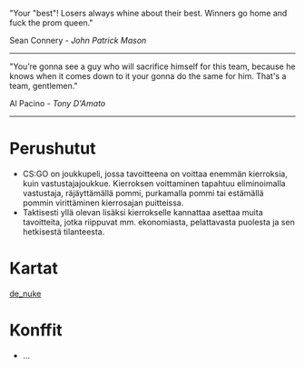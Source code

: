 "Your "best"! Losers always whine about their best. Winners go home and fuck the prom queen."

Sean Connery *- John Patrick Mason*

---

"You’re gonna see a guy who will sacrifice himself for this team, because he knows when it comes down to it your gonna do the same for him. That's a team, gentlemen."

Al Pacino *- Tony D'Amato*

---

# Perushutut

- CS:GO on joukkupeli, jossa tavoitteena on voittaa enemmän kierroksia, kuin vastustajajoukkue. Kierroksen voittaminen tapahtuu eliminoimalla vastustaja, räjäyttämällä pommi, purkamalla pommi tai estämällä pommin virittäminen kierrosajan puitteissa.
- Taktisesti yllä olevan lisäksi kierrokselle kannattaa asettaa muita tavoitteita, jotka riippuvat mm. ekonomiasta, pelattavasta puolesta ja sen hetkisestä tilanteesta.

# Kartat

[de_nuke](https://csgo.asennusvelho.fi/maps/de_nuke)

# Konffit

- ...
